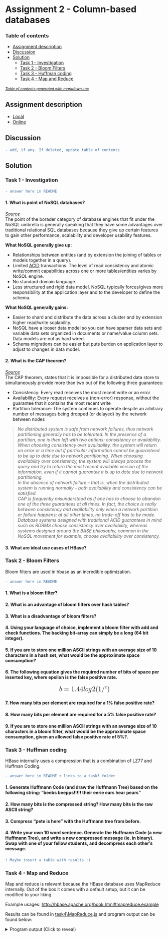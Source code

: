 # Assignment 2 - Column-based databases

### Table of contents

- [Assignment description](#assignment-description)
- [Discussion](#discussion)
- [Solution](#solution)
  * [Task 1 - Investigation](#task-1---investigation)
  * [Task 2 - Bloom Filters](#task-2---bloom-filters)
  * [Task 3 - Huffman coding](#task-3---huffman-coding)
  * [Task 4 - Map and Reduce](#task-4---map-and-reduce)

<small><i><a href='http://ecotrust-canada.github.io/markdown-toc/'>Table of contents generated with markdown-toc</a></i></small>

## Assignment description
- [Local](resources/1fd325b2-assignment_column_db.pdf)  
- [Online](https://datsoftlyngby.github.io/soft2021spring/DBD/week-10/#6-column-based-database-hbase)

## Discussion
```diff
- add, if any. If deleted, update table of contents
```

## Solution

### Task 1 - Investigation

```diff
- answer here in README
```

#### 1. What is point of NoSQL databases?  
*[Source](https://stackoverflow.com/questions/4154635/what-is-nosql-what-is-purpose-of-nosql-where-can-i-get-sufficient-material-on)*  
The point of the borader category of database engines that fit under the NoSQL umbrella is generally speaking that they have some advantages over traditional relational SQL databases because they give up certain features to gain other performance, scalability and developer usability features.  
  
  
**What NoSQL generally give up:**  
* Relationships between entities (and by extension the joining of tables or models together in a query).
* Limited [ACID](https://en.wikipedia.org/wiki/ACID) transactions. The level of read consistency and atomic write/commit capabilities across one or more tables/entities varies by NoSQL engine.
* No standard domain language. 
* Less structured and rigid data model. NoSQL typically forces/gives more responsibility at the application layer and to the developer to define the schema.  
  
  
**What NoSQL generally gains:**  
* Easier to shard and distribute the data across a cluster and by extension higher read/write scalability.
* NoSQL have a looser data model so you can have sparser data sets and variable data sets organized in documents or name/value column sets. Data models are not as hard wired.
* Schema migrations can be easier but puts burden on application layer to adjust to changes in data model.


#### 2. What is the CAP theorem?
*[Source](https://en.wikipedia.org/wiki/CAP_theorem)*  
The CAP theorem, states that it is impossible for a distributed data store to simultaneously provide more than two out of the following three guarantees:  
  
* Consistency: Every read receives the most recent write or an error
* Availability: Every request receives a (non-error) response, without the guarantee that it contains the most recent write
* Partition tolerance: The system continues to operate despite an arbitrary number of messages being dropped (or delayed) by the network between nodes

> *No distributed system is safe from network failures, thus network partitioning generally has to be tolerated. In the presence of a partition, one is then left with two options: consistency or availability.  
> When choosing consistency over availability, the system will return an error or a time out if particular information cannot be guaranteed to be up to date due to network partitioning. When choosing availability over consistency, the system will always process the query and try to return the most recent available version of the information, even if it cannot guarantee it is up to date due to network partitioning.  
> In the absence of network failure – that is, when the distributed system is running normally – both availability and consistency can be satisfied.  
> CAP is frequently misunderstood as if one has to choose to abandon one of the three guarantees at all times. In fact, the choice is really between consistency and availability only when a network partition or failure happens; at all other times, no trade-off has to be made.
Database systems designed with traditional ACID guarantees in mind such as RDBMS choose consistency over availability, whereas systems designed around the BASE philosophy, common in the NoSQL movement for example, choose availability over consistency.*

#### 3. What are ideal use cases of HBase?


### Task 2 - Bloom Filters
Bloom filters are used in hbase as an incredible optimization. 

```diff
- answer here in README
```

#### 1. What is a bloom filter?


#### 2. What is an advantage of bloom filters over hash tables?


#### 3. What is a disadvantage of bloom filters?


#### 4. Using your language of choice, implement a bloom filter with add and check functions. The backing bit-array can simply be a long (64 bit integer).


#### 5. If you are to store one million ASCII strings with an average size of 10 characters in a hash set, what would be the approximate space consumption?


#### 6. The following equation gives the required number of bits of space per inserted key, where epsilon is the false positive rate.  

<center><img src="resources/equation.gif"></center>

#### 7. How many bits per element are required for a 1% false positive rate?


#### 8. How many bits per element are required for a 5% false positive rate?


#### 9. If you are to store one million ASCII strings with an average size of 10 characters in a bloom filter, what would be the approximate space consumption, given an allowed false positive rate of 5%?.


### Task 3 - Huffman coding
HBase internally uses a compression that is a combination of LZ77 and Huffman Coding.
```diff
- answer here in README + links to a task3 folder
```
#### 1. Generate Huffmann Code (and draw the Huffmann Tree) based on the following string: “beebs beepps!!!!! their eerie ears hear pears”


#### 2. How many bits is the compressed string? How many bits is the raw ASCII string?


#### 3. Compress “pete is here” with the Huffmann tree from before.


#### 4. Write your own 10 word sentence. Generate the Huffmann Code (a new Huffmann Tree), and write a new compressed message (ie. in binary). Swap with one of your fellow students, and decompress each other’s message.
```diff
! Maybe insert a table with results :)
```


### Task 4 - Map and Reduce
Map and reduce is relevant because the HBase database uses MapReduce internally.
Out of the box it comes with a default setup, but it can be modified to your liking.

Example usages: http://hbase.apache.org/book.html#mapreduce.example

Results can be found in [task4\MapReduce.js](task4/MapReduce.js) and program output can be found below:

<details><summary>Program output (Click to reveal)</summary>
<p>

```js
$ node MapReduce.js 
Task 4.1  [ 1, 3, 4, 10 ]
Task 4.2  [
  '<h1>Intro</h1>',
  '<h1>Requirements</h1>',
  '<h1>Analysis</h1>',
  '<h1>Implementation</h1>',
  '<h1>Conclusion</h1>',
  '<h1>Discussion</h1>',
  '<h1>References</h1>'
]
Task 4.3  [ "I'M", 'YELLING', 'TODAY' ]
Task 4.4  [ 1, 4, 10, 5 ]
Task 4.5  [
  '<img src="https://imgs.xkcd.com/comics/red_spiders_2.jpg">',
  '<img src="https://imgs.xkcd.com/comics/love.jpg">',
  '<img src="https://imgs.xkcd.com/comics/schrodinger.jpg">',
  '<img src="https://imgs.xkcd.com/comics/secrets.jpg">',
  '<img src="https://imgs.xkcd.com/comics/counter-red-spiders.jpg">',
  '<img src="https://imgs.xkcd.com/comics/found.jpg">',
  '<img src="https://imgs.xkcd.com/comics/want.jpg">',
  '<img src="https://imgs.xkcd.com/comics/penny_arcade.jpg">'
]
Task 4.6  15
Task 4.7  6
Task 4.8  [ 1, 2, 3, 4, 5, 6 ]
Task 4.9  [ 2, 4, 5 ]
Task 4.10  {
  '46': [ { name: 'Rikke', age: 46 }, { name: 'Mathias', age: 46 } ],
  '47': [ { name: 'Michael', age: 47 } ]
}
```

</p>
</details>

